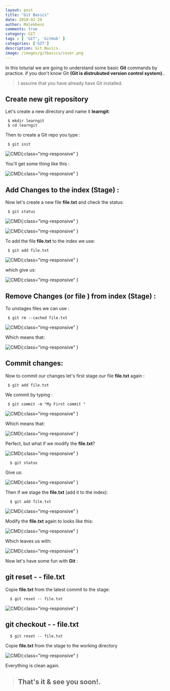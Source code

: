 ```yaml
---
layout: post
title: "Git Basics"
date: 2018-02-20
author: Malekbenz
comments: true
category: GIT
tags : [ 'GIT', 'GitHub' ]
categories: ['GIT']
description: Git Basics.
image: /images/gitbasics/cover.png
---
```



In this toturial we are going to understand some basic **Git** commands by practice. if you don't know Git **(Git is distrubuted version control system)**..

<script async src="//pagead2.googlesyndication.com/pagead/js/adsbygoogle.js"></script>
<!-- malekbenz.autobanner -->
<ins class="adsbygoogle"
     style="display:block"
     data-ad-client="ca-pub-5586778286582193"
     data-ad-slot="1751653660"
     data-ad-format="auto"></ins>
<script>
(adsbygoogle = window.adsbygoogle || []).push({});
</script>


> I assume that you have already have Git installed.


## Create new git repository


Let's create a new directory  and name it  **learngit**:

```
 $ mkdir learngit
 $ cd learngit

```
Then to create a Git repo you type :

```
 $ git init 

```

![CMD](/images/gitbasics/00.jpg){:class="img-responsive" }


You'll get some thing like this : 

![CMD](/images/gitbasics/01.jpg){:class="img-responsive" }

## Add Changes to the index (Stage) :

Now let's create a new file **file.txt** and check the status: 

```
 $ git status 

```
![CMD](/images/gitbasics/02.jpg){:class="img-responsive" }


![CMD](/images/gitbasics/03.jpg){:class="img-responsive" }

To add the file **file.txt** to the index we use: 
```
 $ git add file.txt 

```

![CMD](/images/gitbasics/04.jpg){:class="img-responsive" }

which give us: 

![CMD](/images/gitbasics/05.jpg){:class="img-responsive" }

## Remove Changes (or file ) from index (Stage) :


To unstages files we can use :

```
 $ git rm --cached file.txt 

```
![CMD](/images/gitbasics/04.jpg){:class="img-responsive" }

Which means that: 

![CMD](/images/gitbasics/03.jpg){:class="img-responsive" }

## Commit changes:
Now to commit our changes let's first stage our file  **file.txt** again :

```
 $ git add file.txt 
```
We commit by typing : 

```
 $ git commit -m "My First commit "

```
![CMD](/images/gitbasics/07.jpg){:class="img-responsive" }

Which means that: 

![CMD](/images/gitbasics/08.jpg){:class="img-responsive" }

Perfect, but what if we modify the **file.txt**? 

![CMD](/images/gitbasics/09.jpg){:class="img-responsive" }

```
  $ git status
```
Give us: 

![CMD](/images/gitbasics/10.jpg){:class="img-responsive" }

Then  if we stage the **file.txt** (add it to the index):

```
  $ git add file.txt
```

![CMD](/images/gitbasics/11.jpg){:class="img-responsive" }

Modify the **file.txt** again to looks like this: 

![CMD](/images/gitbasics/12.jpg){:class="img-responsive" }

Which leaves us with: 

![CMD](/images/gitbasics/13.jpg){:class="img-responsive" }

Now let's have some fun with **Git** : 

## git reset **- - file.txt**


Copie **file.txt** from the latest commit to the stage: 

```
  $ git reset -- file.txt
```



![CMD](/images/gitbasics/14.jpg){:class="img-responsive" }

## git checkout - - file.txt

```
  $ git reset -- file.txt
```

Copie **file.txt** from the stage to the working directory

![CMD](/images/gitbasics/15.jpg){:class="img-responsive" }


Everything is clean again. 

> 
> ## That's it & see you soon!.
> 